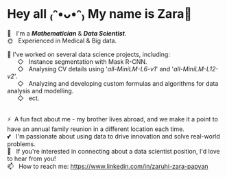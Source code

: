 # Hey all ₍ᵔ•ᴗ•ᵔ₎ My name is Zara👋

🌱 &nbsp; I'm a **_Mathematician_** & **_Data Scientist_**.<br>
🌞 &nbsp; Experienced in Medical & Big data. <br>

&#x1F34E; I've worked on several data science projects, including: <br>
 &nbsp; &nbsp; &nbsp; ◇ &nbsp; Instance segmentation with Mask R-CNN. <br>
 &nbsp; &nbsp; &nbsp; ◇ &nbsp; Analysing CV details using '_all-MiniLM-L6-v1_' and '_all-MiniLM-L12-v2_'. <br>
 &nbsp; &nbsp; &nbsp; ◇ &nbsp; Analyzing and developing custom formulas and algorithms for data analysis and modelling.  <br>
 &nbsp; &nbsp; &nbsp; ◇ &nbsp; ect.
 <br><br> 

⚡&nbsp; A fun fact about me - my brother lives abroad, and we make it a point to have an annual family reunion in a different location each time.
<br>
💕 &nbsp; I'm passionate about using data to drive innovation and solve real-world problems. <br>
🍓 &nbsp; If you're interested in connecting about a data scientist position, I'd love to hear from you! <br>
📫 &nbsp; How to reach me: https://www.linkedin.com/in/zaruhi-zara-papyan
